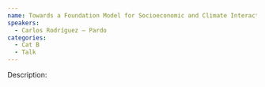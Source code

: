 ```yaml
---
name: Towards a Foundation Model for Socioeconomic and Climate Interactions
speakers:
  - Carlos Rodríguez – Pardo
categories:
  - Cat B
  - Talk
---
```


Description:
